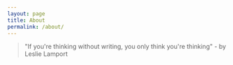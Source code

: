 ```yaml
---
layout: page
title: About
permalink: /about/
---
```


> "If you're thinking without writing, you only think you're thinking" - by Leslie Lamport
